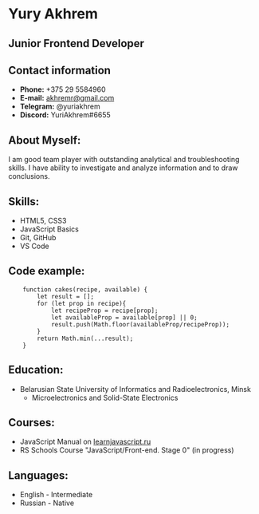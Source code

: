 # Yury Akhrem

## Junior Frontend Developer

## Contact information

- **Phone:** +375 29 5584960
- **E-mail:** akhremr@gmail.com
- **Telegram:** @yuriakhrem
- **Discord:** YuriAkhrem#6655

## About Myself:

I am good team player with outstanding analytical and troubleshooting skills. I have ability to investigate and analyze information and to draw conclusions.

## Skills:

- HTML5, CSS3
- JavaScript Basics
- Git, GitHub
- VS Code

## Code example:

```
    function cakes(recipe, available) {
        let result = [];
        for (let prop in recipe){
            let recipeProp = recipe[prop];
            let availableProp = available[prop] || 0;
            result.push(Math.floor(availableProp/recipeProp));
        }
        return Math.min(...result);
    }
```

## Education:

- Belarusian State University of Informatics and Radioelectronics, Minsk
  - Microelectronics and Solid-State Electronics

## Courses:

- JavaScript Manual on [learnjavascript.ru](https://learn.javascript.ru/)
- RS Schools Course "JavaScript/Front-end. Stage 0" (in progress)

## Languages:

- English - Intermediate
- Russian - Native
